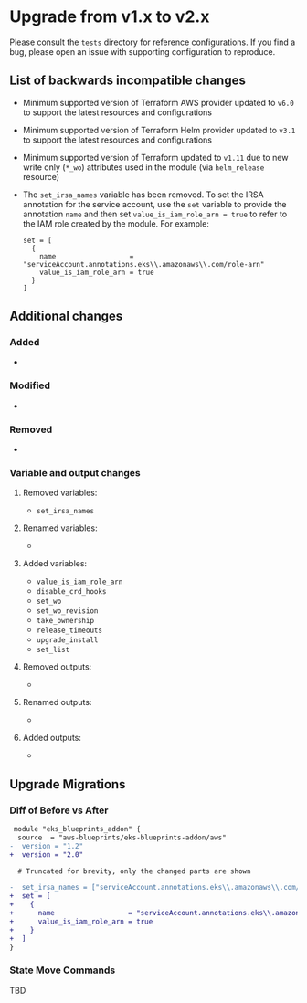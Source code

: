 # Upgrade from v1.x to v2.x

Please consult the `tests` directory for reference configurations. If you find a bug, please open an issue with supporting configuration to reproduce.

## List of backwards incompatible changes

- Minimum supported version of Terraform AWS provider updated to `v6.0` to support the latest resources and configurations
- Minimum supported version of Terraform Helm provider updated to `v3.1` to support the latest resources and configurations
- Minimum supported version of Terraform updated to `v1.11` due to new write only (`*_wo`) attributes used in the module (via `helm_release` resource)
- The `set_irsa_names` variable has been removed. To set the IRSA annotation for the service account, use the `set` variable to provide the annotation `name` and then set `value_is_iam_role_arn = true` to refer to the IAM role created by the module. For example:

  ```hcl
  set = [
    {
      name                  = "serviceAccount.annotations.eks\\.amazonaws\\.com/role-arn"
      value_is_iam_role_arn = true
    }
  ]
  ```

## Additional changes

### Added

-

### Modified

-

### Removed

-

### Variable and output changes

1. Removed variables:

    - `set_irsa_names`

2. Renamed variables:

    -

3. Added variables:

    - `value_is_iam_role_arn`
    - `disable_crd_hooks`
    - `set_wo`
    - `set_wo_revision`
    - `take_ownership`
    - `release_timeouts`
    - `upgrade_install`
    - `set_list`

4. Removed outputs:

    -

5. Renamed outputs:

    -

6. Added outputs:

    -

## Upgrade Migrations

### Diff of Before vs After

```diff
 module "eks_blueprints_addon" {
  source  = "aws-blueprints/eks-blueprints-addon/aws"
-  version = "1.2"
+  version = "2.0"

  # Truncated for brevity, only the changed parts are shown

-  set_irsa_names = ["serviceAccount.annotations.eks\\.amazonaws\\.com/role-arn"]
+  set = [
+    {
+      name                  = "serviceAccount.annotations.eks\\.amazonaws\\.com/role-arn"
+      value_is_iam_role_arn = true
+    }
+  ]
}
```

### State Move Commands

TBD
